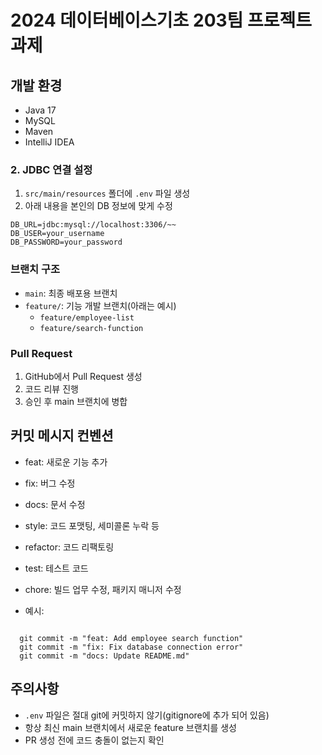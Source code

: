 # 2024 데이터베이스기초 203팀 프로젝트 과제

## 개발 환경
- Java 17
- MySQL
- Maven
- IntelliJ IDEA


### 2. JDBC 연결 설정
1. `src/main/resources` 폴더에 `.env` 파일 생성
2. 아래 내용을 본인의 DB 정보에 맞게 수정

```
DB_URL=jdbc:mysql://localhost:3306/~~
DB_USER=your_username
DB_PASSWORD=your_password
```

### 브랜치 구조
- `main`: 최종 배포용 브랜치
- `feature/`: 기능 개발 브랜치(아래는 예시)
    - `feature/employee-list`
    - `feature/search-function`


### Pull Request
1. GitHub에서 Pull Request 생성
2. 코드 리뷰 진행
3. 승인 후 main 브랜치에 병합

## 커밋 메시지 컨벤션
- feat: 새로운 기능 추가
- fix: 버그 수정
- docs: 문서 수정
- style: 코드 포맷팅, 세미콜론 누락 등
- refactor: 코드 리팩토링
- test: 테스트 코드
- chore: 빌드 업무 수정, 패키지 매니저 수정

- 예시:
```
  
  git commit -m "feat: Add employee search function"
  git commit -m "fix: Fix database connection error"
  git commit -m "docs: Update README.md"
```

## 주의사항
- `.env` 파일은 절대 git에 커밋하지 않기(gitignore에 추가 되어 있음)
- 항상 최신 main 브랜치에서 새로운 feature 브랜치를 생성
- PR 생성 전에 코드 충돌이 없는지 확인